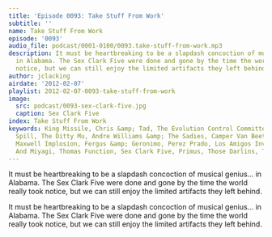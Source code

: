 ```yaml
---
title: 'Episode 0093: Take Stuff From Work'
subtitle: ''
name: Take Stuff From Work
episode: '0093'
audio_file: podcast/0001-0100/0093.take-stuff-from-work.mp3
description: It must be heartbreaking to be a slapdash concoction of musical genius…
  in Alabama. The Sex Clark Five were done and gone by the time the world really took
  notice, but we can still enjoy the limited artifacts they left behind.
author: jclacking
airdate: '2012-02-07'
playlist: 2012-02-07-0093-take-stuff-from-work
image:
  src: podcast/0093-sex-clark-five.jpg
  caption: Sex Clark Five
index: Take Stuff From Work
keywords: King Missile, Chris &amp; Tad, The Evolution Control Committee, Built To
  Spill, The Ditty Mu, Andre Williams &amp; The Sadies, Camper Van Beethoven, The
  Maxwell Implosion, Fergus &amp; Geronimo, Perez Prado, Los Amigos Invisibles, Fujiya
  And Miyagi, Thomas Function, Sex Clark Five, Primus, Those Darlins, The Bobs
---
```

It must be heartbreaking to be a slapdash concoction of musical genius… in Alabama. The Sex Clark Five were done and gone by the time the world really took notice, but we can still enjoy the limited artifacts they left behind.<!--more-->

It must be heartbreaking to be a slapdash concoction of musical genius… in Alabama. The Sex Clark Five were done and gone by the time the world really took notice, but we can still enjoy the limited artifacts they left behind.
